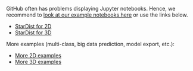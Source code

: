GitHub often has problems displaying Jupyter notebooks. Hence, we recommend to [look at our example notebooks here](https://nbviewer.jupyter.org/github/stardist/stardist/tree/master/examples/) or use the links below.

- [StarDist for 2D](https://nbviewer.jupyter.org/github/stardist/stardist/tree/master/examples/2D)
- [StarDist for 3D](https://nbviewer.jupyter.org/github/stardist/stardist/tree/master/examples/3D)

More examples (multi-class, big data prediction, model export, etc.):

- [More 2D examples](https://github.com/stardist/stardist/tree/master/examples/other2D)
- [More 3D examples](https://github.com/stardist/stardist/tree/master/examples/other3D)